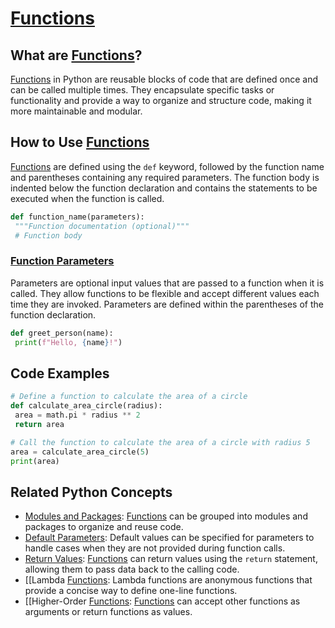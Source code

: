 # [Functions](./../functions/)

## What are [Functions](./../functions/)?
 [Functions](./../functions/) in Python are reusable blocks of code that are defined once and can be called multiple times. They encapsulate specific tasks or functionality and provide a way to organize and structure code, making it more maintainable and modular.

## How to Use [Functions](./../functions/)
 [Functions](./../functions/) are defined using the `def` keyword, followed by the function name and parentheses containing any required parameters. The function body is indented below the function declaration and contains the statements to be executed when the function is called.

```python
def function_name(parameters):
 """Function documentation (optional)"""
 # Function body
```

### [Function Parameters](./../function-parameters/)
Parameters are optional input values that are passed to a function when it is called. They allow functions to be flexible and accept different values each time they are invoked. Parameters are defined within the parentheses of the function declaration.

```python
def greet_person(name):
 print(f"Hello, {name}!")
```

## Code Examples
```python
# Define a function to calculate the area of a circle
def calculate_area_circle(radius):
 area = math.pi * radius ** 2
 return area

# Call the function to calculate the area of a circle with radius 5
area = calculate_area_circle(5)
print(area)
```

## Related Python Concepts

- [Modules and Packages](./../modules-and-packages/): [Functions](./../functions/) can be grouped into modules and packages to organize and reuse code.
- [Default Parameters](./../default-parameters/): Default values can be specified for parameters to handle cases when they are not provided during function calls.
- [Return Values](./../return-values/): [Functions](./../functions/) can return values using the `return` statement, allowing them to pass data back to the calling code.
- [[Lambda [Functions](./../functions/): Lambda functions are anonymous functions that provide a concise way to define one-line functions.
- [[Higher-Order [Functions](./../functions/): [Functions](./../functions/) can accept other functions as arguments or return functions as values.